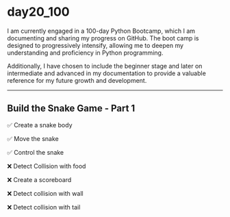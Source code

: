# day20_100
I am currently engaged in a 100-day Python Bootcamp, which I am documenting and sharing my progress on GitHub. The boot camp is designed to progressively intensify, allowing me to deepen my understanding and proficiency in Python programming.

Additionally, I have chosen to include the beginner stage and later on intermediate and advanced in my documentation to provide a valuable reference for my future growth and development.

-----
## Build the Snake Game - Part 1
✅ Create a snake body

✅ Move the snake

✅ Control the snake

❌ Detect Collision with food

❌ Create a scoreboard

❌ Detect collision with wall

❌ Detect collision with tail

